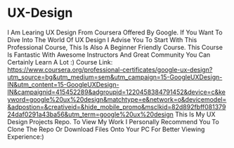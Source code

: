 # UX-Design

I Am Learing UX Design From Coursera Offered By Google.
If You Want To Dive Into The World Of UX Design I Advise You To Start With This Professional Course, This Is Also A Beginner Friendly Course. This Course Is Fantastic With Awesome Instructors And Great Community You Can Certainly Learn A Lot :)
Course Link: https://www.coursera.org/professional-certificates/google-ux-design?utm_source=bg&utm_medium=sem&utm_campaign=15-GoogleUXDesign-IN&utm_content=15-GoogleUXDesign-IN&campaignid=415452289&adgroupid=1220458384791452&device=c&keyword=google%20ux%20design&matchtype=e&network=o&devicemodel=&adpostion=&creativeid=&hide_mobile_promo&msclkid=82d892fbff08137924daf0291a43ba56&utm_term=google%20ux%20design
This Is My UX Design Projects Repo.
To View My Work I Personally Recommend You To Clone The Repo Or Download Files Onto Your PC For Better Viewing Experience:)
